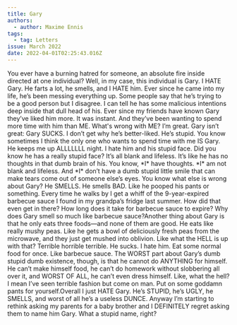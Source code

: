```yaml
---
title: Gary
authors:
  - author: Maxime Ennis
tags:
  - tag: Letters
issue: March 2022
date: 2022-04-01T02:25:43.016Z
---
```

You ever have a burning hatred for someone, an absolute fire inside directed at one individual? Well, in my case, this individual is Gary. I HATE Gary. He farts a lot, he smells, and I HATE him. Ever since he came into my life, he’s been messing everything up. Some people say that he’s trying to be a good person but I disagree. I can tell he has some malicious intentions deep inside that dull head of his. Ever since my friends have known Gary they’ve liked him more. It was instant. And they’ve been wanting to spend more time with him than ME. What's wrong with ME? I’m great. Gary isn’t great: Gary SUCKS. I don’t get why he’s better-liked. He’s stupid. You know sometimes I think the only one who wants to spend time with me IS Gary. He keeps me up ALLLLLLL night. I hate him and his stupid face. Did you know he has a really stupid face? It’s all blank and lifeless. It’s like he has no thoughts in that dumb brain of his. You know, \*I\* have thoughts. \*I\* am not blank and lifeless. And \*I\* don’t have a dumb stupid little smile that can make tears come out of someone else’s eyes. You know what else is wrong about Gary? He SMELLS. He smells BAD. Like he pooped his pants or something. Every time he walks by I get a whiff of the 9-year-expired barbecue sauce I found in my grandpa’s fridge last summer. How did that even get in there? How long does it take for barbecue sauce to expire? Why does Gary smell so much like barbecue sauce?Another thing about Gary is that he only eats three foods—and none of them are good. He eats like really mushy peas. Like he gets a bowl of deliciously fresh peas from the microwave, and they just get mushed into oblivion. Like what the HELL is up with that? Terrible horrible terrible. He sucks. I hate him. Eat some normal food for once. Like barbecue sauce. The WORST part about Gary’s dumb stupid dumb existence, though, is that he cannot do ANYTHING for himself. He can’t make himself food, he can’t do homework without slobbering all over it, and WORST OF ALL, he can’t even dress himself. Like, what the hell? I mean I’ve seen terrible fashion but come on man. Put on some goddamn pants for yourself.Overall I just HATE Gary. He’s STUPID, he’s UGLY, he SMELLS, and worst of all he’s a useless DUNCE. Anyway I’m starting to rethink asking my parents for a baby brother and I DEFINITELY regret asking them to name him Gary. What a stupid name, right?